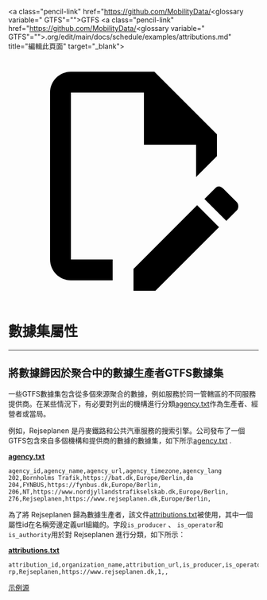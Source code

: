 <a class="pencil-link" href="https://github.com/MobilityData/<glossary variable=" GTFS"="">GTFS</a> <a class="pencil-link" href="https://github.com/MobilityData/<glossary variable=" GTFS"="">.org/edit/main/docs/schedule/examples/attributions.md&quot; title=&quot;編輯此頁面&quot; target=&quot;_blank&quot;&gt;</a> <svg class="pencil" xmlns="http://www.w3.org/2000/svg" viewBox="0 0 24 24"><path d="M10 20H6V4h7v5h5v3.1l2-2V8l-6-6H6c-1.1 0-2 .9-2 2v16c0 1.1.9 2 2 2h4v-2m10.2-7c.1 0 .3.1.4.2l1.3 1.3c.2.2.2.6 0 .8l-1 1-2.1-2.1 1-1c.1-.1.2-.2.4-.2m0 3.9L14.1 23H12v-2.1l6.1-6.1 2.1 2.1Z"/></svg>

# 數據集屬性

<hr/>

## 將數據歸因於聚合中的數據生產者GTFS數據集

一些GTFS數據集包含從多個來源聚合的數據，例如服務於同一管轄區的不同服務提供商。在某些情況下，有必要對列出的機構進行分類[agency.txt](../../reference/#agencytxt)作為生產者、經營者或當局。

例如，Rejseplanen 是丹麥鐵路和公共汽車服務的搜索引擎。公司發布了一個GTFS包含來自多個機構和提供商的數據的數據集，如下所示[agency.txt](../../reference/#agencytxt) .

[**agency.txt**](../../reference/#agencytxt)

    agency_id,agency_name,agency_url,agency_timezone,agency_lang
    202,Bornholms Trafik,https://bat.dk,Europe/Berlin,da
    204,FYNBUS,https://fynbus.dk,Europe/Berlin,
    206,NT,https://www.nordjyllandstrafikselskab.dk,Europe/Berlin,
    276,Rejseplanen,https://www.rejseplanen.dk,Europe/Berlin,

為了將 Rejseplanen 歸為數據生產者，該文件[attributions.txt](../../reference/#attributionstxt)被使用，其中一個屬性id在名稱旁邊定義url組織的。字段`is_producer` 、 `is_operator`和`is_authority`用於對 Rejseplanen 進行分類，如下所示：

[**attributions.txt**](../../reference/#attributionstxt)

    attribution_id,organization_name,attribution_url,is_producer,is_operator,is_authority
    rp,Rejseplanen,https://www.rejseplanen.dk,1,,

[示例源](http://www.rejseplanen.info/labs/GTFS.zip)
